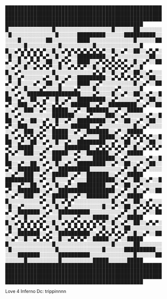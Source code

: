 
██████████████████████████████████████████████████████████████████████████████████████████████████████████████████████████████████████████████████████████████████████████████████████████████████
█░░░░░░░░░░░░░░█░░░░░░░░░░░░░░░░░░█░░░░░░██░░░░░░░░█░░░░░░░░░░░░░░█░░░░░░█████████░░░░░░██████████░░░░░░█░░░░░░░░██░░░░░░░░████░░░░░░░░░░░░░░█░░░░░░██░░░░░░█░░░░░░░░░░█░░░░░░░░░░█░░░░░░░░░░░░░░█
█░░▄▀▄▀▄▀▄▀▄▀░░█░░▄▀▄▀▄▀▄▀▄▀▄▀▄▀░░█░░▄▀░░██░░▄▀▄▀░░█░░▄▀▄▀▄▀▄▀▄▀░░█░░▄▀░░█████████░░▄▀░░░░░░░░░░██░░▄▀░░█░░▄▀▄▀░░██░░▄▀▄▀░░████░░▄▀▄▀▄▀▄▀▄▀░░█░░▄▀░░██░░▄▀░░█░░▄▀▄▀▄▀░░█░░▄▀▄▀▄▀░░█░░▄▀▄▀▄▀▄▀▄▀░░█
█░░▄▀░░░░░░░░░░█░░░░░░░░░░░░▄▀▄▀░░█░░▄▀░░██░░▄▀░░░░█░░▄▀░░░░░░▄▀░░█░░▄▀░░█████████░░▄▀▄▀▄▀▄▀▄▀░░██░░▄▀░░█░░░░▄▀░░██░░▄▀░░░░████░░▄▀░░░░░░░░░░█░░▄▀░░██░░▄▀░░█░░░░▄▀░░░░█░░░░▄▀░░░░█░░░░░░▄▀░░░░░░█
█░░▄▀░░█████████████████░░░░▄▀░░░░█░░▄▀░░██░░▄▀░░███░░▄▀░░██░░▄▀░░█░░▄▀░░█████████░░▄▀░░░░░░▄▀░░██░░▄▀░░███░░▄▀▄▀░░▄▀▄▀░░██████░░▄▀░░█████████░░▄▀░░██░░▄▀░░███░░▄▀░░█████░░▄▀░░███████░░▄▀░░█████
█░░▄▀░░░░░░░░░░███████░░░░▄▀░░░░███░░▄▀░░░░░░▄▀░░███░░▄▀░░██░░▄▀░░█░░▄▀░░█████████░░▄▀░░██░░▄▀░░██░░▄▀░░███░░░░▄▀▄▀▄▀░░░░██████░░▄▀░░░░░░░░░░█░░▄▀░░░░░░▄▀░░███░░▄▀░░█████░░▄▀░░███████░░▄▀░░█████
█░░▄▀▄▀▄▀▄▀▄▀░░█████░░░░▄▀░░░░█████░░▄▀▄▀▄▀▄▀▄▀░░███░░▄▀░░██░░▄▀░░█░░▄▀░░█████████░░▄▀░░██░░▄▀░░██░░▄▀░░█████░░░░▄▀░░░░████████░░▄▀▄▀▄▀▄▀▄▀░░█░░▄▀▄▀▄▀▄▀▄▀░░███░░▄▀░░█████░░▄▀░░███████░░▄▀░░█████
█░░░░░░░░░░▄▀░░███░░░░▄▀░░░░███████░░▄▀░░░░░░▄▀░░███░░▄▀░░██░░▄▀░░█░░▄▀░░█████████░░▄▀░░██░░▄▀░░██░░▄▀░░███████░░▄▀░░██████████░░░░░░░░░░▄▀░░█░░▄▀░░░░░░▄▀░░███░░▄▀░░█████░░▄▀░░███████░░▄▀░░█████
█████████░░▄▀░░█░░░░▄▀░░░░█████████░░▄▀░░██░░▄▀░░███░░▄▀░░██░░▄▀░░█░░▄▀░░█████████░░▄▀░░██░░▄▀░░░░░░▄▀░░███████░░▄▀░░██████████████████░░▄▀░░█░░▄▀░░██░░▄▀░░███░░▄▀░░█████░░▄▀░░███████░░▄▀░░█████
█░░░░░░░░░░▄▀░░█░░▄▀▄▀░░░░░░░░░░░░█░░▄▀░░██░░▄▀░░░░█░░▄▀░░░░░░▄▀░░█░░▄▀░░░░░░░░░░█░░▄▀░░██░░▄▀▄▀▄▀▄▀▄▀░░███████░░▄▀░░██████████░░░░░░░░░░▄▀░░█░░▄▀░░██░░▄▀░░█░░░░▄▀░░░░█░░░░▄▀░░░░█████░░▄▀░░█████
█░░▄▀▄▀▄▀▄▀▄▀░░█░░▄▀▄▀▄▀▄▀▄▀▄▀▄▀░░█░░▄▀░░██░░▄▀▄▀░░█░░▄▀▄▀▄▀▄▀▄▀░░█░░▄▀▄▀▄▀▄▀▄▀░░█░░▄▀░░██░░░░░░░░░░▄▀░░███████░░▄▀░░██████████░░▄▀▄▀▄▀▄▀▄▀░░█░░▄▀░░██░░▄▀░░█░░▄▀▄▀▄▀░░█░░▄▀▄▀▄▀░░█████░░▄▀░░█████
█░░░░░░░░░░░░░░█░░░░░░░░░░░░░░░░░░█░░░░░░██░░░░░░░░█░░░░░░░░░░░░░░█░░░░░░░░░░░░░░█░░░░░░██████████░░░░░░███████░░░░░░██████████░░░░░░░░░░░░░░█░░░░░░██░░░░░░█░░░░░░░░░░█░░░░░░░░░░█████░░░░░░█████
██████████████████████████████████████████████████████████████████████████████████████████████████████████████████████████████████████████████████████████████████████████████████████████████████

Love 4 Inferno
Dc: trippinnnn














